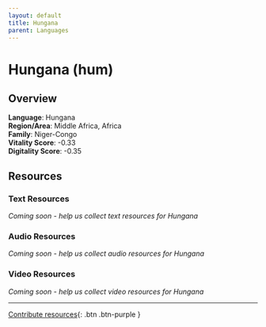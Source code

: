 ```yaml
---
layout: default
title: Hungana
parent: Languages
---
```


# Hungana (hum)

## Overview

**Language**: Hungana  
**Region/Area**: Middle Africa, Africa  
**Family**: Niger-Congo  
**Vitality Score**: -0.33  
**Digitality Score**: -0.35  

## Resources

### Text Resources
*Coming soon - help us collect text resources for Hungana*

### Audio Resources
*Coming soon - help us collect audio resources for Hungana*

### Video Resources
*Coming soon - help us collect video resources for Hungana*

---

[Contribute resources](https://fairtrain.github.io/){: .btn .btn-purple }
